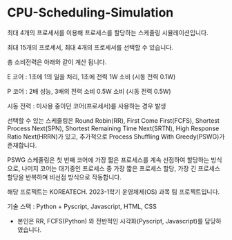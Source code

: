 # CPU-Scheduling-Simulation

최대 4개의 프로세서를 이용해 프로세스를 할당하는 스케줄링 시뮬레이션입니다.

최대 15개의 프로세서, 최대 4개의 프로세서를 선택할 수 있습니다.

총 소비전력은 아래와 같이 계산 됩니다.

E 코어 : 1초에 1의 일을 처리, 1초에 전력 1W 소비 (시동 전력 0.1W)

P 코어 : 2배 성능, 3배의 전력 소비 0.5W 소비 (시동 전력 0.5W)

시동 전력 : 미사용 중이던 코어(프로세서)를 사용하는 경우 발생

선택할 수 있는 스케줄링은 Round Robin(RR), First Come First(FCFS), Shortest Process Next(SPN), Shortest Remaining Time Next(SRTN), High Response Ratio Next(HRRN)가 있고, 추가적으로 Process Shuffling With Greedy(PSWG)가 존재합니다.

PSWG 스케줄링은 첫 번째 코어에 가장 짧은 프로세스를 계속 선점하여 할당하는 방식으로, 나머지 코어는 대기중인 프로세스 중 가장 짧은 프로세스 할당, 가장 긴 프로세스 할당을 반복하며 비선점 방식으로 작동합니다.


해당 프로젝트는 KOREATECH. 2023-1학기 운영체제(OS) 과목 팀 프로젝트입니다.

기술 스택 : Python + Pyscript, Javascript, HTML, CSS

* 본인은 RR, FCFS(Python) 와 전반적인 시각화(Pyscript, Javascript)를 담당하였습니다.
